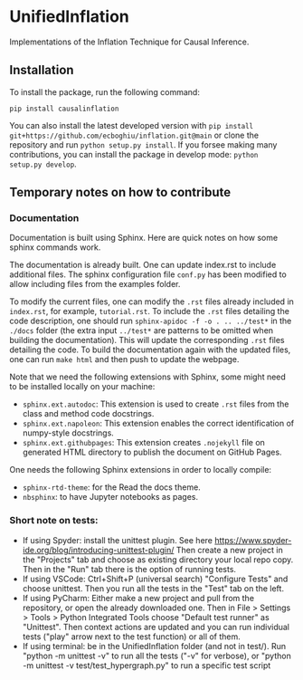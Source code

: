 # UnifiedInflation
Implementations of the Inflation Technique for Causal Inference.

## Installation

To install the package, run the following command:

```
pip install causalinflation
```

You can also install the latest developed version with  `pip install git+https://github.com/ecboghiu/inflation.git@main` or clone the repository and run `python setup.py install`. If you forsee making many contributions, you can install the package in develop mode: `python setup.py develop`.




## Temporary notes on how to contribute 

### Documentation

Documentation is built using Sphinx. Here are quick notes on how some sphinx commands work. 

The documentation is already built. One can update index.rst to include additional files. The sphinx configuration file `conf.py` has been modified to allow including files from the examples folder.

To modify the current files, one can modify the `.rst` files already included in `index.rst`, for example, `tutorial.rst`. To include the `.rst` files detailing the code description, one should run `sphinx-apidoc -f -o . .. ../test*` in the `./docs` folder (the extra input `../test*` are patterns to be omitted when building the documentation). This will update the corresponding `.rst` files detailing the code. To build the documentation again with the updated files, one can run `make html` and then push to update the webpage.

Note that we need the following extensions with Sphinx, some might need to be installed locally on your machine:
 - `sphinx.ext.autodoc`: This extension is used to create `.rst` files from the class and method code docstrings.
 - `sphinx.ext.napoleon`: This extension enables the correct identification of numpy-style docstrings.
 - `sphinx.ext.githubpages`: This extension creates `.nojekyll` file on generated HTML directory to publish the document on GitHub Pages. 

 One needs the following Sphinx extensions in order to locally compile:
  - `sphinx-rtd-theme`: for the Read the docs theme.
  - `nbsphinx`: to have Jupyter notebooks as pages.

### Short note on tests:
- If using Spyder: install the unittest plugin. See here https://www.spyder-ide.org/blog/introducing-unittest-plugin/ Then create a new project in the "Projects" tab and choose as existing directory your local repo copy. Then in the "Run" tab there is the option of running tests.
- If using VSCode: Ctrl+Shift+P (universal search) "Configure Tests" and choose unittest. Then you run all the tests in the "Test" tab on the left.
- If using PyCharm: Either make a new project and pull from the repository, or open the already downloaded one. Then in File > Settings > Tools > Python Integrated Tools choose "Default test runner" as "Unittest". Then context actions are updated and you can run individual tests ("play" arrow next to the test function) or all of them.
- If using terminal: be in the UnifiedInflation folder (and not in test/). Run "python -m unittest -v" to run all the tests ("-v" for verbose), or "python -m unittest -v test/test_hypergraph.py" to run a specific test script